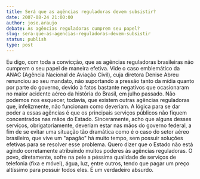 ```yaml
---
title: Será que as agências reguladoras devem subsistir?
date: 2007-08-24 21:00:00
author: jose.araujo
debate: As agências reguladoras cumprem seu papel?
slug: sera-que-as-agencias-reguladoras-devem-subsistir
status: publish 
type: post
---
```


Eu digo, com toda a convicção, que as agências reguladoras brasileiras não cumprem o seu papel de maneira efetiva. Vide o caso emblemático da ANAC (Agência Nacional de Aviação Civil), cuja diretora Denise Abreu renunciou ao seu mandato, não suportando a pressão tanto da mídia quanto por parte do governo, devido à fatos bastante negativos que ocasionaram no maior acidente aéreo da história do Brasil, em julho passado. Não podemos nos esquecer, todavia, que existem outras agências reguladoras que, infelizmente, não funcionam como deveriam. A lógica para se dar poder a essas agências é que os principais serviços públicos não fiquem concentrados nas mãos do Estado. Sinceramente, acho que alguns desses serviços, obrigatoriamente, deveriam estar nas mãos do governo federal, a fim de se evitar uma situação tão dramática como é o caso do setor aéreo brasileiro, que vive um "apagão" há muito tempo, sem possuir soluções efetivas para se resolver esse problema. Quero dizer que o Estado não está agindo corretamente atribuindo muitos poderes às agências reguladoras. O povo, diretamente, sofre na pele a péssima qualidade de serviços de telefonia (fixa e móvel), água, luz, entre outros, tendo que pagar um preço altíssimo para possuir todos eles. É um verdadeiro absurdo.
